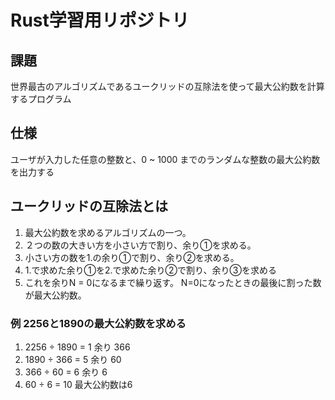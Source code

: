 # Rust学習用リポジトリ

## 課題
世界最古のアルゴリズムであるユークリッドの互除法を使って最大公約数を計算するプログラム

## 仕様
ユーザが入力した任意の整数と、0 ~ 1000 までのランダムな整数の最大公約数を出力する

## ユークリッドの互除法とは
1. 最大公約数を求めるアルゴリズムの一つ。
2. ２つの数の大きい方を小さい方で割り、余り①を求める。
3. 小さい方の数を1.の余り①で割り、余り②を求める。
4. 1.で求めた余り①を2.で求めた余り②で割り、余り③を求める
5. これを余りN = 0になるまで繰り返す。
N=0になったときの最後に割った数が最大公約数。

### 例 2256と1890の最大公約数を求める
1. 2256 ÷ 1890 = 1 余り 366
2. 1890 ÷ 366  = 5 余り 60
3. 366  ÷ 60   = 6 余り 6
4. 60   ÷ 6    = 10
最大公約数は6